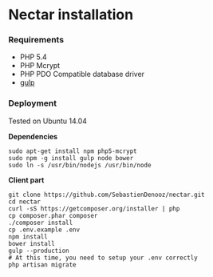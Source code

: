 # Nectar installation

### Requirements
- PHP 5.4
- PHP Mcrypt
- PHP PDO Compatible database driver
- [gulp](http://gulpjs.com/)

### Deployment
Tested on Ubuntu 14.04

**Dependencies**
```
sudo apt-get install npm php5-mcrypt
sudo npm -g install gulp node bower
sudo ln -s /usr/bin/nodejs /usr/bin/node
```

**Client part**
```
git clone https://github.com/SebastienDenooz/nectar.git
cd nectar
curl -sS https://getcomposer.org/installer | php
cp composer.phar composer
./composer install
cp .env.example .env
npm install
bower install
gulp --production
# At this time, you need to setup your .env correctly
php artisan migrate
```